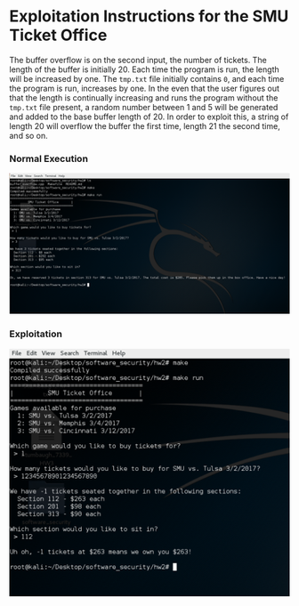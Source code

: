 Exploitation Instructions for the SMU Ticket Office
===================================================

The buffer overflow is on the second input, the number of tickets. The length of
the buffer is initially 20. Each time the program is run, the length will be
increased by one. The `tmp.txt` file initially contains `0`, and each time the
program is run, increases by one. In the even that the user figures out that the
length is continually increasing and runs the program without the `tmp.txt` file
present, a random number between 1 and 5 will be generated and added to the base
buffer length of 20. In order to exploit this, a string of length 20 will
overflow the buffer the first time, length 21 the second time, and so on.

### Normal Execution
![Screenshot](normal_execution.png)

### Exploitation
![Screenshot](exploitation.png)

